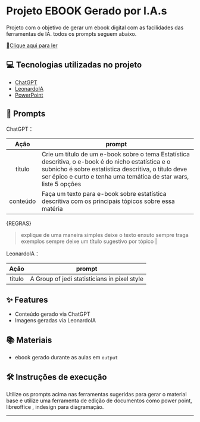 # Projeto EBOOK Gerado por I.A.s

Projeto com o objetivo de gerar um ebook digital com as facilidades das ferramentas de IA. todos os prompts
seguem abaixo.

<a href="https://github.com/felipeAguiarCode/prompts-recipe-to-create-a-ebook/blob/main/output/ebook%20-%20css%20jedi%20output.pdf" title="View PDF now"> 📕Clique aqui para ler</a>

## 💻 Tecnologias utilizadas no projeto

- [ChatGPT](https://chat.openai.com/) 
- [LeonardoIA](https://leonardo.ai/)
- [PowerPoint](https://www.microsoft.com/en/microsoft-365/powerpoint)

## 🧠 Prompts


ChatGPT：

|   Ação   | prompt                                                                                                                                                                                                                                                                         |
| :------: | ------------------------------------------------------------------------------------------------------------------------------------------------------------------------------------------------------------------------------------------------------------------------------ |
|  título  | Crie um título de um e-book sobre o tema Estatística descritiva, o e-book é do nicho estatística e o subnicho é sobre estatística descritiva, o título deve ser épico e curto e tenha uma temática de star wars, liste 5 opções                                                         |
| conteúdo | Faça um texto para e-book sobre estatística descritiva com os principais tópicos sobre essa matéria 

{REGRAS}

> explique de uma maneira simples
> deixe o texto enxuto
> sempre traga exemplos
> sempre deixe um título sugestivo por tópico 
 |


LeonardoIA：

|  Ação  | prompt                                                                                 |
| :----: | -------------------------------------------------------------------------------------- |
| título | A Group of jedi statisticians in pixel style |

## ✨ Features

- Conteúdo gerado via ChatGPT
- Imagens geradas via LeonardoIA

## 📚 Materiais

- ebook gerado durante as aulas em `output`

## 🛠️ Instruções de execução

Utilize os prompts acima nas ferramentas sugeridas para gerar o material base e utilize uma ferramenta de edição de documentos como power point, libreoffice , indesign para diagramação.

---
